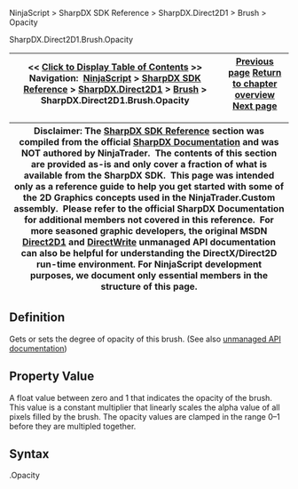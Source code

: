 ﻿
NinjaScript > SharpDX SDK Reference > SharpDX.Direct2D1 > Brush > Opacity

SharpDX.Direct2D1.Brush.Opacity

| << [Click to Display Table of Contents](sharpdx_direct2d1_brush_opacity.md) >> **Navigation:**     [NinjaScript](ninjascript-1.md) > [SharpDX SDK Reference](sharpdx_sdk_reference-1.md) > [SharpDX.Direct2D1](sharpdx_direct2d1-1.md) > [Brush](sharpdx_direct2d1_brush-1.md) > SharpDX.Direct2D1.Brush.Opacity | [Previous page](sharpdx_direct2d1_brush-1.md) [Return to chapter overview](sharpdx_direct2d1_brush-1.md) [Next page](sharpdx_direct2d1_brush_transform-1.md) |
| --- | --- |

| Disclaimer: The [SharpDX SDK Reference](sharpdx_sdk_reference-1.md) section was compiled from the official [SharpDX Documentation](http://sharpdx.org/) and was NOT authored by NinjaTrader.  The contents of this section are provided as-is and only cover a fraction of what is available from the SharpDX SDK.  This page was intended only as a reference guide to help you get started with some of the 2D Graphics concepts used in the NinjaTrader.Custom assembly.  Please refer to the official SharpDX Documentation for additional members not covered in this reference.  For more seasoned graphic developers, the original MSDN [Direct2D1](https://msdn.microsoft.com/en-us/library/windows/desktop/dd370990.aspx) and [DirectWrite](https://msdn.microsoft.com/en-us/library/windows/desktop/dd368038.aspx) unmanaged API documentation can also be helpful for understanding the DirectX/Direct2D run-time environment. For NinjaScript development purposes, we document only essential members in the structure of this page. |
| --- |

## Definition
Gets or sets the degree of opacity of this brush. 
(See also [unmanaged API documentation](https://msdn.microsoft.com/en-us/library/dd371176.aspx))
 
## Property Value
A float value between zero and 1 that indicates the opacity of the brush. This value is a constant multiplier that linearly scales the alpha value of all pixels filled by the brush. The opacity values are clamped in the range 0–1 before they are multipled together. 
 
## Syntax
<SolidColorBrush>.Opacity
